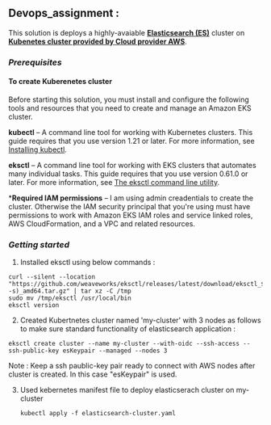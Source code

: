 ## Devops_assignment : 

This solution is deploys a highly-avaiable [**Elasticsearch (ES)**](https://www.elastic.co/what-is/elasticsearch) cluster on [**Kubenetes cluster provided by Cloud provider AWS**](https://docs.aws.amazon.com/eks/latest/userguide/clusters.html).


### _Prerequisites_

#### To create Kuberenetes cluster 
Before starting this solution, you must install and configure the following tools and resources that you need to create and manage an Amazon EKS cluster.

**kubectl** – A command line tool for working with Kubernetes clusters. This guide requires that you use version 1.21 or later. For more information, see [Installing kubectl](https://docs.aws.amazon.com/eks/latest/userguide/install-kubectl.html).

**eksctl** – A command line tool for working with EKS clusters that automates many individual tasks. This guide requires that you use version 0.61.0 or later. For more information, see [The eksctl command line utility](https://docs.aws.amazon.com/eks/latest/userguide/eksctl.html).

***Required IAM permissions** – I am using admin creadentials to create the cluster. Otherwise the IAM security principal that you're using must have permissions to work with Amazon EKS IAM roles and service linked roles, AWS CloudFormation, and a VPC and related resources. 

### _Getting started_

1) Installed eksctl using below commands :

 ```
 curl --silent --location "https://github.com/weaveworks/eksctl/releases/latest/download/eksctl_$(uname -s)_amd64.tar.gz" | tar xz -C /tmp
 sudo mv /tmp/eksctl /usr/local/bin
 eksctl version
 ```

2) Created Kubertnetes cluster named 'my-cluster' with 3 nodes as follows to make sure standard functionality of elasticsearch application :

 `eksctl create cluster --name my-cluster --with-oidc --ssh-access --ssh-public-key esKeypair --managed --nodes 3`
 
 Note : Keep a ssh paublic-key pair ready to connect with AWS nodes after cluster is created. In this case "esKeypair" is used.

3) Used kebernetes manifest file to deploy elasticserach cluster on my-cluster
  
   `kubectl apply -f elasticsearch-cluster.yaml`
